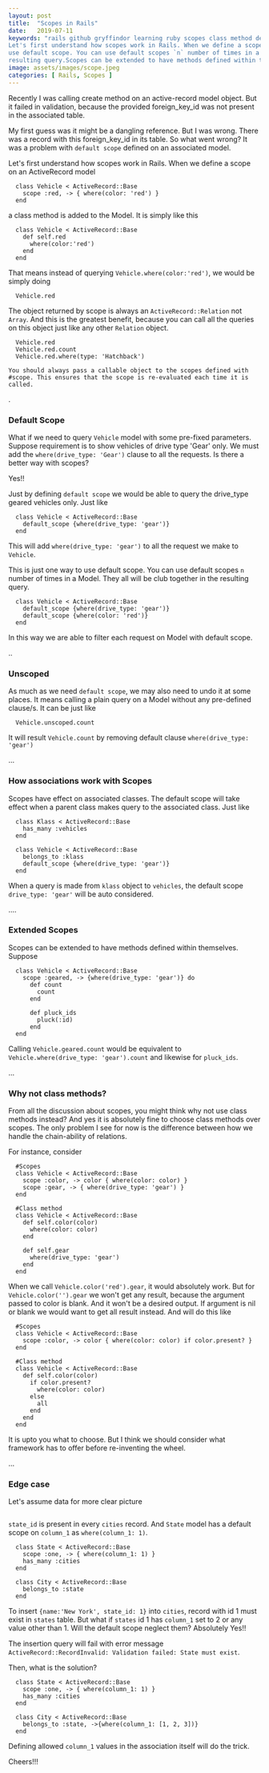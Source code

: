 ```yaml
---
layout: post
title:  "Scopes in Rails"
date:   2019-07-11
keywords: "rails github gryffindor learning ruby scopes class method default scope named scope unscoped swapnil edge case
Let's first understand how scopes work in Rails. When we define a scope on an ActiveRecord model.This is just one way to
use default scope. You can use default scopes `n` number of times in a Model. They all will be club together in the 
resulting query.Scopes can be extended to have methods defined within themselves. associations work with Scopes"
image: assets/images/scope.jpeg
categories: [ Rails, Scopes ]
---
```


Recently I was calling create method on an active-record model object. But it failed in validation, because 
the provided foreign_key_id was not present in the associated table.
 

My first guess was it might be a dangling reference.
 But I was wrong. There was a record with this foreign_key_id in its table. So what went wrong? It was a problem with 
 `default scope` defined on an associated model.
 
 Let's first understand how scopes work in Rails. When we define a scope on an ActiveRecord model
      
      class Vehicle < ActiveRecord::Base
        scope :red, -> { where(color: 'red') }
      end
 
 a class method is added to the Model. It is simply like this

      class Vehicle < ActiveRecord::Base
        def self.red
          where(color:'red')
        end
      end

That means instead of querying `Vehicle.where(color:'red')`, we would be simply doing

      Vehicle.red


The object returned by scope is always an `ActiveRecord::Relation` not `Array`. And this is the greatest benefit, because you can call all
the queries on this object just like any other `Relation` object.

      Vehicle.red
      Vehicle.red.count
      Vehicle.red.where(type: 'Hatchback')

`You should always pass a callable object to the scopes defined with #scope. This ensures that the scope is re-evaluated each
time it is called.`

.

### Default Scope

What if we need to query `Vehicle` model with some pre-fixed parameters. Suppose requirement is to show vehicles of drive type 
'Gear' only. We must add the `where(drive_type: 'Gear')` clause to all the requests. Is there a better way with scopes?

Yes!! 

Just by defining `default scope` we would be able to query the drive_type geared vehicles only. Just like

      class Vehicle < ActiveRecord::Base
        default_scope {where(drive_type: 'gear')}
      end
 
This will add `where(drive_type: 'gear')` to all the request we make to `Vehicle`.

This is just one way to use default scope. You can use default scopes `n` number of times in a Model. They all will be
club together in the resulting query.

      class Vehicle < ActiveRecord::Base
        default_scope {where(drive_type: 'gear')}
        default_scope {where(color: 'red')}
      end


In this way we are able to filter each request on Model with default scope.

..

### Unscoped

As much as we need `default scope`, we may also need to undo it at some places. It means calling a plain query on a Model without 
any pre-defined clause/s. It can be just like

      Vehicle.unscoped.count
      
It will result `Vehicle.count` by removing default clause `where(drive_type: 'gear')`

...

### How associations work with Scopes

Scopes have effect on associated classes. The default scope
will take effect when a parent class makes query to the associated class. Just like

      class Klass < ActiveRecord::Base
        has_many :vehicles
      end

      class Vehicle < ActiveRecord::Base
        belongs_to :klass
        default_scope {where(drive_type: 'gear')}
      end

When a query is made from `klass` object to `vehicles`, the default scope   `drive_type: 'gear'` will be auto considered.

....

### Extended Scopes

Scopes can be extended to have methods defined within themselves. Suppose 

      class Vehicle < ActiveRecord::Base
        scope :geared, -> {where(drive_type: 'gear')} do
          def count
            count
          end
          
          def pluck_ids
            pluck(:id)
          end
      end
    
Calling `Vehicle.geared.count` would be equivalent to `Vehicle.where(drive_type: 'gear').count` and likewise for `pluck_ids`.

...

### Why not class methods?

From all the discussion about scopes, you might think why not use class methods instead? And yes it is absolutely fine to choose
class methods over scopes. The only problem I see for now is the difference between how we handle the chain-ability of relations.

For instance, consider

      #Scopes
      class Vehicle < ActiveRecord::Base
        scope :color, -> color { where(color: color) }
        scope :gear, -> { where(drive_type: 'gear') }
      end

      #Class method
      class Vehicle < ActiveRecord::Base
        def self.color(color)
          where(color: color)
        end
        
        def self.gear
          where(drive_type: 'gear')
        end
      end
      
When we call `Vehicle.color('red').gear`, it would absolutely work. But for `Vehicle.color('').gear` we won't get any result,
because the argument passed to color is blank. And it won't be a desired output. If argument is nil or blank we would want to get
all result instead. And will do this like

      #Scopes
      class Vehicle < ActiveRecord::Base
        scope :color, -> color { where(color: color) if color.present? }
      end

      #Class method
      class Vehicle < ActiveRecord::Base
        def self.color(color)
          if color.present?
            where(color: color)
          else
            all
          end
        end
      end

It is upto you what to choose. But I think we should consider what framework has to offer before re-inventing the wheel.

...

### Edge case

Let's assume data for more clear picture

<img src="{{ '/assets/images/scopes_1.png' | prepend: site.baseurl }}" alt="">

`state_id` is present in every `cities` record. And `State` model has a default scope on `column_1` as `where(column_1: 1)`.

      class State < ActiveRecord::Base
        scope :one, -> { where(column_1: 1) }
        has_many :cities
      end

      class City < ActiveRecord::Base
        belongs_to :state
      end

To insert `{name:'New York', state_id: 1}` into `cities`, record with id 1 must exist in `states` table. But what if `states` id
1 has `column_1` set to 2 or any value other than 1. Will the default scope neglect them? Absolutely Yes!! 

The insertion query will fail with error message `ActiveRecord::RecordInvalid: Validation failed: State must exist`.

Then, what is the solution?

      class State < ActiveRecord::Base
        scope :one, -> { where(column_1: 1) }
        has_many :cities
      end

      class City < ActiveRecord::Base
        belongs_to :state, ->{where(column_1: [1, 2, 3])}
      end

Defining allowed `column_1` values in the association itself will do the trick.


Cheers!!!
